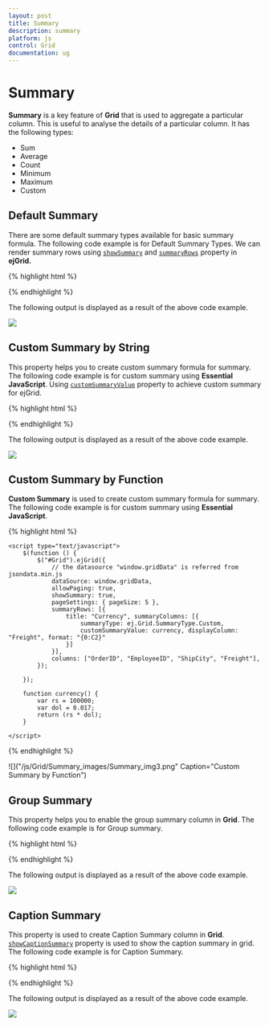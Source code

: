 ```yaml
---
layout: post
title: Summary
description: summary 
platform: js
control: Grid
documentation: ug
---
```


# Summary 

**Summary** is a key feature of **Grid** that is used to aggregate a particular column. This is useful to analyse the details of a particular column. It has the following types:

* Sum
* Average 
* Count
* Minimum
* Maximum
* Custom

## Default Summary

There are some default summary types available for basic summary formula. The following code example is for Default Summary Types. We can render summary rows using [`showSummary`](/js/api/ejgrid#members:showsummary "showSummary") and [`summaryRows`](/js/api/ejgrid#members:summaryrows "summaryRows") property in **ejGrid.**

{% highlight html %}


<div id="Grid"></div>
<script type="text/javascript">
  $(function () {
      $("#Grid").ejGrid({
          /// the datasource "window.gridData" is referred from jsondata.min.js
          dataSource: window.gridData,
          allowPaging: true,
          showSummary: true,
          pageSettings: { pageSize: 5 },
          summaryRows: [
               { title: "Sum", summaryColumns: [{ summaryType: ej.Grid.SummaryType.Sum, displayColumn: "Freight", dataMember: "Freight", format: "{0:C2}" }] },
               { title: "Average", summaryColumns: [{ summaryType: ej.Grid.SummaryType.Average, displayColumn: "Freight", dataMember: "Freight", format: "{0:C2}" }] },
          ],
          columns: [
                     { field: "OrderID", headerText: "Order ID", isPrimaryKey: true, textAlign: ej.TextAlign.Right, width: 80 },
                     { field: "EmployeeID", headerText: "Employee ID", textAlign: ej.TextAlign.Right, width: 80 },
                     { field: "ShipCity", headerText: "Ship City", width: 90 },
                     { field: "ShipName", headerText: "Ship Name", width: 110 },
                     { field: "ShipCountry", headerText: "Ship Country", width: 100 },
                     { field: "Freight", headerText: "Freight", textAlign: ej.TextAlign.Right, width: 80, format: "{0:C}" }
          ]
      });
  });
</script>


{% endhighlight %}



The following output is displayed as a result of the above code example.

![]("/js/Grid/Summary_images/Summary_img1.png")

## Custom Summary by String

This property helps you to create custom summary formula for summary. The following code example is for custom summary using **Essential JavaScript**. Using [`customSummaryValue`](/js/api/ejgrid#members:summaryrows-summarycolumns-customsummaryvalue "customSummaryValue") property to achieve custom summary for ejGrid.

{% highlight html %}


<div id="Grid"></div>
<script type="text/javascript">
  $(function () {
  
      $("#Grid").ejGrid({
          // the datasource "window.gridData" is referred from jsondata.min.js
          dataSource: window.gridData,
          allowPaging: true,
          showSummary: true,
          pageSettings: { pageSize: 5 },
          summaryRows: [{ title: "Currency", summaryColumns: [{ summaryType: ej.Grid.SummaryType.Custom, customSummaryValue: currency(), displayColumn: "Freight", format: "{0:C2}" }] }
          ],
          columns: [
              { field: "OrderID", headerText: "Order ID", textAlign: ej.TextAlign.Right, width: 70 },
               { field: "CustomerID", headerText: "Customer ID", textAlign: ej.TextAlign.Left, width: 70 },
               { field: "EmployeeID", headerText: "Employee ID", textAlign: ej.TextAlign.Right, width: 70 },
               { field: "ShipCity", headerText: "Ship City", textAlign: ej.TextAlign.Left, width: 70 },
               { field: "Freight", headerText: "Freight", textAlign: ej.TextAlign.Right, width: 70, format: "{0:C2}" }
          ],
      });
      function currency() {
          var rs = 100000;
          var dol = 0.017
          return (rs * dol);
      }
  });
</script>


{% endhighlight %}



The following output is displayed as a result of the above code example.

![]("/js/Grid/Summary_images/Summary_img2.png")

## Custom Summary by Function

**Custom Summary** is used to create custom summary formula for summary. The following code example is for custom summary using **Essential JavaScript**.

{% highlight html %}



 <div id="Grid"></div>

    <script type="text/javascript">
        $(function () {
            $("#Grid").ejGrid({
                // the datasource "window.gridData" is referred from jsondata.min.js
                dataSource: window.gridData,
                allowPaging: true,
                showSummary: true,
                pageSettings: { pageSize: 5 },
                summaryRows: [{
                    title: "Currency", summaryColumns: [{
                        summaryType: ej.Grid.SummaryType.Custom,
                        customSummaryValue: currency, displayColumn: "Freight", format: "{0:C2}"
                    }]
                }],
                columns: ["OrderID", "EmployeeID", "ShipCity", "Freight"],
            });

        });

        function currency() {
            var rs = 100000;
            var dol = 0.017;
            return (rs * dol);
        }

    </script>



{% endhighlight %}



![]("/js/Grid/Summary_images/Summary_img3.png" Caption="Custom Summary by Function")

## Group Summary

This property helps you to enable the group summary column in **Grid**. The following code example is for Group summary.

{% highlight html %}


<div id="Grid"></div>
<script type="text/javascript">
  $(function () {
      // the datasource "window.gridData" is referred from jsondata.min.js
      var data = window.gridData;
      $("#Grid").ejGrid({
          dataSource: data,
          allowPaging: true,
  
          allowGrouping: true,
          showSummary: true,
          pageSettings: { pageSize: 8 },
          summaryRows: [
              { summaryColumns: [{ summaryType: ej.Grid.SummaryType.Sum, displayColumn: "Freight", dataMember: "Freight", format: "{0:C2}", prefix: "Sum = " }], showTotalSummary: false }
          ],
          groupSettings: { groupedColumns: ["CustomerID"] },
          columns: [
                    { field: "OrderID", headerText: "Order ID", width: 80, isPrimaryKey: true, textAlign: ej.TextAlign.Right,  },
                    { field: "CustomerID", headerText: "Customer ID", textAlign: ej.TextAlign.Left, width: 75 },
                    { field: "ShipCity", headerText: 'Ship City', textAlign: ej.TextAlign.Left, width: 150 },
                    { field: "EmployeeID", headerText: "Employee ID", width: 75, textAlign: ej.TextAlign.Right },
                    { field: "Freight", headerText: "Freight", width: 75, textAlign: ej.TextAlign.Right, format: "{0:C}" }
          ]
      });
  });
</script>


{% endhighlight %}



The following output is displayed as a result of the above code example.

![]("/js/Grid/Summary_images/Summary_img4.png")

## Caption Summary

This property is used to create Caption Summary column in **Grid**. [`showCaptionSummary`](/js/api/ejgrid#members:summaryrows-showcaptionsummary "showCaptionSummary") property is used to show the caption summary in grid. The following code example is for Caption Summary.

{% highlight html %}


<div id="Grid"></div>
<script type="text/javascript">
  $(function () {
      // the datasource "window.gridData" is referred from jsondata.min.js
  
      $("#Grid").ejGrid({
          dataSource: window.gridData,
          allowPaging: true,
          allowGrouping: true,
          showSummary: true,
          pageSettings: { pageSize: 10 },
          summaryRows: [{ showCaptionSummary: true, summaryColumns: [{ summaryType: ej.Grid.SummaryType.Average, displayColumn: "Freight", dataMember: "Freight", format: "{0:C2}", prefix: "Average = " }], showTotalSummary: false }],
          groupSettings: { groupedColumns: ["CustomerID"] },
          columns: [
                    { field: "OrderID", headerText: "Order ID", textAlign: ej.TextAlign.Right, width: 80, isPrimaryKey: true },
                    { field: "CustomerID", headerText: "Customer ID", textAlign: ej.TextAlign.Left, width: 75 },
                    { field: "EmployeeID", headerText: "Employee ID", width: 75, textAlign: ej.TextAlign.Right },
                    { field: "Freight", headerText: "Freight", width: 75, textAlign: ej.TextAlign.Right, format: "{0:C}" }
          ]
      });
  });
</script>

{% endhighlight %}



The following output is displayed as a result of the above code example.

![]("/js/Grid/Summary_images/Summary_img5.png")

